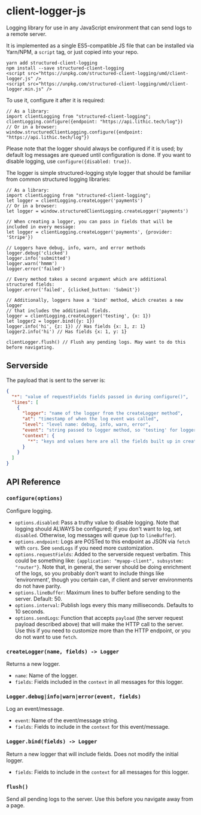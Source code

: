 # client-logger-js

Logging library for use in any JavaScript environment that can send logs to a remote server.

It is implemented as a single ES5-compatible JS file that can be installed via Yarn/NPM,
a `script` tag, or just copied into your repo.

```
yarn add structured-client-logging
npm install --save structured-client-logging
<script src="https://unpkg.com/structured-client-logging/umd/client-logger.js" />
<script src="https://unpkg.com/structured-client-logging/umd/client-logger.min.js" />
```

To use it, configure it after it is required:

```ecmascript 6
// As a library:
import clientLogging from "structured-client-logging";
clientLogging.configure({endpoint: "https://api.lithic.tech/log"})
// Or in a browser:
window.structuredClientLogging.configure({endpoint: "https://api.lithic.tech/log"})
```

Please note that the logger should always be configured if it is used;
by default log messages are queued until configuration is done.
If you want to disable logging, use `configure({disabled: true})`.

The logger is simple structured-logging style logger that should be familiar from
common structured logging libraries:

```ecmascript 6
// As a library:
import clientLogging from "structured-client-logging";
let logger = clientLogging.createLogger('payments')
// Or in a browser:
let logger = window.structuredClientLogging.createLogger('payments')

// When creating a logger, you can pass in fields that will be included in every message:
let logger = clientLogging.createLogger('payments', {provider: 'Stripe'})

// Loggers have debug, info, warn, and error methods
logger.debug('clicked')
logger.info('submitted')
logger.warn('hmmm')
logger.error('failed')

// Every method takes a second argument which are additional structured fields:
logger.error('failed', {clicked_button: 'Submit'})

// Additionally, loggers have a 'bind' method, which creates a new logger
// that includes the additional fields.
logger = clientLogging.createLogger('testing', {x: 1})
let logger2 = logger.bind({y: 1})
logger.info('hi', {z: 1}) // Has fields {x: 1, z: 1}
logger2.info('hi') // Has fields {x: 1, y: 1}

clientLogger.flush() // Flush any pending logs. May want to do this before navigating.
```

## Serverside

The payload that is sent to the server is:

```json
{
  "*": "value of requestFields fields passed in during configure()",
  "lines": [
    {
      "logger": "name of the logger from the createLogger method",
      "at": "timestamp of when the log event was called",
      "level": "level name: debug, info, warn, error",
      "event": "string passed to logger method, so 'testing' for logger.info('testing')",
      "context": {
        "*": "keys and values here are all the fields built up in createLogger, info/etc, and bind calls"
      }
    }
  ]
}
```

## API Reference

### `configure(options)`

Configure logging.

- `options.disabled`: Pass a truthy value to disable logging.
  Note that logging should ALWAYS be configured; if you don't want to log, set `disabled`.
  Otherwise, log messages will queue (up to `lineBuffer`).
- `options.endpoint`: Logs are POSTed to this endpoint as JSON via `fetch` with `cors`.
  See `sendLogs` if you need more customization.
- `options.requestFields`: Added to the serverside request verbatim. This could be something like:
  `{application: "myapp-client", subsystem: "router"}`.
  Note that, in general, the server should be doing enrichment of the logs,
  so you probably don't want to include things like 'environment', though you certain can,
  if client and server environments do not have parity.
- `options.lineBuffer`: Maximum lines to buffer before sending to the server. Default: 50.
- `options.interval`: Publish logs every this many milliseconds. Defaults to 10 seconds.
- `options.sendLogs`: Function that accepts `payload` (the server request payload described above)
  that will make the HTTP call to the server. Use this if you need to customize more than the HTTP endpoint,
  or you do not want to use `fetch`.

### `createLogger(name, fields) -> Logger`

Returns a new logger.

- `name`: Name of the logger.
- `fields`: Fields included in the `context` in all messages for this logger.

### `Logger.debug|info|warn|error(event, fields)`

Log an event/message.

- `event`: Name of the event/message string.
- `fields`: Fields to include in the `context` for this event/message.

### `Logger.bind(fields) -> Logger`

Return a new logger that will include fields.
Does not modify the initial logger.

- `fields`: Fields to include in the `context` for all messages for this logger.

### `flush()`

Send all pending logs to the server. Use this before you navigate away from a page.